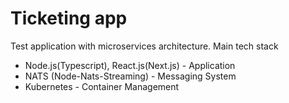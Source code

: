 # Ticketing app

Test application with microservices architecture.
Main tech stack

- Node.js(Typescript), React.js(Next.js) - Application
- NATS (Node-Nats-Streaming) - Messaging System
- Kubernetes - Container Management
